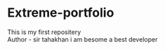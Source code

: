 # Extreme-portfolio
This is my first repositery
<br>
Author - sir tahakhan
i am besome a best developer

